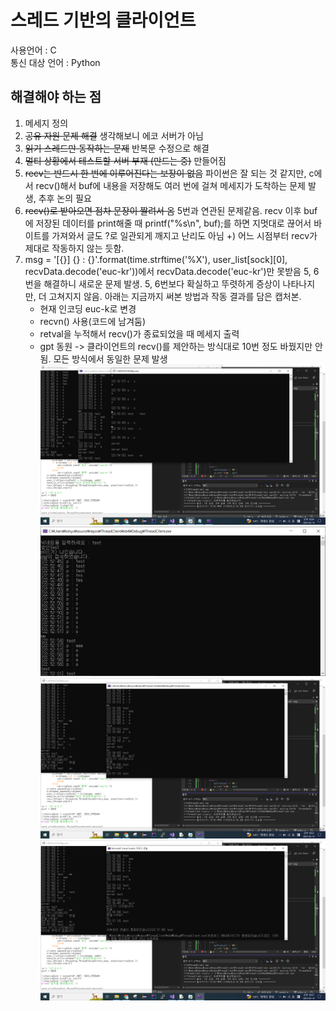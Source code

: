 # 스레드 기반의 클라이언트
사용언어 : C<br>
통신 대상 언어 : Python
## 해결해야 하는 점
1. 메세지 정의
2. ~~공유 자원 문제 해결~~
	생각해보니 에코 서버가 아님
3. ~~읽기 스레드만 동작하는 문제~~
	반복문 수정으로 해결
4. ~~멀티 상황에서 테스트할 서버 부재 (만드는 중)~~
	만들어짐
5. ~~recv는 반드시 한 번에 이루어진다는 보장이 없음~~
	파이썬은 잘 되는 것 같지만, c에서 recv()해서 buf에 내용을 저장해도 여러 번에 걸쳐 메세지가 도착하는 문제 발생, 추후 논의 필요
6. ~~recv()로 받아오면 점차 문장이 짤려서 옴~~
	5번과 연관된 문제같음. recv 이후 buf에 저장된 데이터를 print해줄 때 printf("%s\n", buf);를 하면 지멋대로 끊어서 바이트를 가져와서 글도 ?로 일관되게 깨지고 난리도 아님
	+) 어느 시점부터 recv가 제대로 작동하지 않는 듯함.
7. msg = '[{}] {} : {}'.format(time.strftime('%X'), user_list[sock][0], recvData.decode('euc-kr'))에서 recvData.decode('euc-kr')만 못받음
	5, 6번을 해결하니 새로운 문제 발생. 5, 6번보다 확실하고 뚜렷하게 증상이 나타나지만, 더 고쳐지지 않음. 아래는 지금까지 써본 방법과 작동 결과를 담은 캡처본.
	- 현재 인코딩 euc-k로 변경
	- recvn() 사용(코드에 남겨둠)
	- retval을 누적해서 recv()가 종료되었을 때 메세지 출력
	- gpt 동원 -> 클라이언트의 recv()를 제안하는 방식대로 10번 정도 바꿨지만 안 됨.
	모든 방식에서 동일한 문제 발생
	![bug1-1](./img/bug2_debug1.png)
	![bug1-2](./img/bug2-2_debug1.png)
	![bug1-3](./img/bug2-3_debug1.png)
	![bug1-4](./img/bug2-4_debug1.png)
